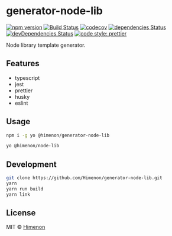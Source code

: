 # generator-node-lib

[![npm version](https://badgen.net/npm/v/@himenon/generator-node-lib)](https://npm.im/@himenon/generator-node-lib)
[![Build Status](https://travis-ci.com/himenon/generator-node-lib.svg?branch=master)](https://travis-ci.com/himenon/generator-node-lib)
[![codecov](https://codecov.io/gh/himenon/generator-node-lib/branch/master/graph/badge.svg)](https://codecov.io/gh/himenon/generator-node-lib)
[![dependencies Status](https://david-dm.org/himenon/generator-node-lib/status.svg)](https://david-dm.org/himenon/generator-node-lib)
[![devDependencies Status](https://david-dm.org/himenon/generator-node-lib/dev-status.svg)](https://david-dm.org/himenon/generator-node-lib?type=dev)
[![code style: prettier](https://img.shields.io/badge/code_style-prettier-ff69b4.svg?style=flat-square)](https://github.com/prettier/prettier)

Node library template generator.

## Features

- typescript
- jest
- prettier
- husky
- eslint

## Usage

```sh
npm i -g yo @himenon/generator-node-lib
```

```sh
yo @himenon/node-lib
```

## Development

```sh
git clone https://github.com/Himenon/generator-node-lib.git
yarn
yarn run build
yarn link
```

## License

MIT &copy; [Himenon](https://github.com/Himenon)
